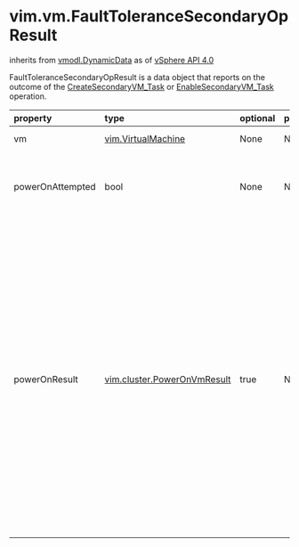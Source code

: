 vim.vm.FaultToleranceSecondaryOpResult
======================================
inherits from [vmodl.DynamicData](docs/vmodl.DynamicData.md)
as of [vSphere API 4.0](vim.version.md#vim.version.version5)


FaultToleranceSecondaryOpResult is a data object that reports on   the outcome of the <a href="vim.VirtualMachine.md#createSecondary">CreateSecondaryVM_Task</a> or   <a href="vim.VirtualMachine.md#enableSecondary">EnableSecondaryVM_Task</a> operation.

| property | type | optional | priv | desc |
|:---------|:-----|:---------|:-----|:-----|
| vm | [vim.VirtualMachine](vim.VirtualMachine.md "vim.VirtualMachine") | None | None | The Secondary VirtualMachine |
| powerOnAttempted | bool | None | None | Whether an attempt was made to power on the secondary. If   an attempt was made, <a href="vim.vm.FaultToleranceSecondaryOpResult.md#powerOnResult">powerOnResult</a> will report the   status of this attempt. |
| powerOnResult | [vim.cluster.PowerOnVmResult](vim.cluster.PowerOnVmResult.md "vim.cluster.PowerOnVmResult") | true | None | The powerOnResult property reports the outcome of powering on the   Secondary VirtualMachine if a power on was required. A power on will   be attempted if the Primary Virtual Machine is powered on when the    operation is performed. This object is only reported if <a href="vim.vm.FaultToleranceSecondaryOpResult.md#powerOnAttempted">powerOnAttempted</a> is true. If the outcome of the power-on attempt   is not successful, the returned <a href="vim.cluster.PowerOnVmResult.md">ClusterPowerOnVmResult</a>    object will include an instance of <a href="vim.cluster.NotAttemptedVmInfo.md">ClusterNotAttemptedVmInfo</a>   whereas if the attempt was successful, then an instance of    <a href="vim.cluster.AttemptedVmInfo.md">ClusterAttemptedVmInfo</a> is returned. When    <a href="vim.cluster.AttemptedVmInfo.md">ClusterAttemptedVmInfo</a> is returned, its    <a href="vim.cluster.AttemptedVmInfo.md#task">task</a> property is only set if the cluster   is a HA-only cluster. |


